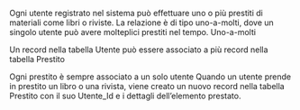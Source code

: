 Ogni utente registrato nel sistema può effettuare uno o più prestiti di materiali come libri o riviste. La relazione è di tipo uno-a-molti, dove un singolo utente può avere molteplici prestiti nel tempo.
Uno-a-molti

Un record nella tabella Utente può essere associato a più record nella tabella Prestito

Ogni prestito è sempre associato a un solo utente
Quando un utente prende in prestito un libro o una rivista, viene creato un nuovo record nella tabella Prestito con il suo Utente_Id e i dettagli dell’elemento prestato.
